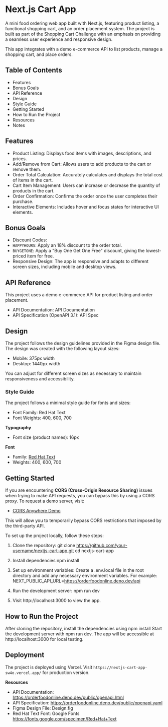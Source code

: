 # Next.js Cart App

A mini food ordering web app built with Next.js, featuring product listing, a functional shopping cart, and an order placement system. The project is built as part of the Shopping Cart Challenge with an emphasis on providing a seamless user experience and responsive design.

This app integrates with a demo e-commerce API to list products, manage a shopping cart, and place orders.

## Table of Contents

- Features
- Bonus Goals
- API Reference
- Design
- Style Guide
- Getting Started
- How to Run the Project
- Resources
- Notes

## Features

- Product Listing: Displays food items with images, descriptions, and prices.
- Add/Remove from Cart: Allows users to add products to the cart or remove them.
- Order Total Calculation: Accurately calculates and displays the total cost of items in the cart.
- Cart Item Management: Users can increase or decrease the quantity of products in the cart.
- Order Confirmation: Confirms the order once the user completes their purchase.
- Interactive Elements: Includes hover and focus states for interactive UI elements.

## Bonus Goals

- Discount Codes:
- `HAPPYHOURS`: Apply an 18% discount to the order total.
- `BUYGETONE`: Apply a "Buy One Get One Free" discount, giving the lowest-priced item for free.
- Responsive Design: The app is responsive and adapts to different screen sizes, including mobile and desktop views.

## API Reference

This project uses a demo e-commerce API for product listing and order placement.

- API Documentation: API Documentation
- API Specification (OpenAPI 3.1): API Spec

## Design

The project follows the design guidelines provided in the Figma design file. The design was created with the following layout sizes:

- Mobile: 375px width
- Desktop: 1440px width

You can adjust for different screen sizes as necessary to maintain responsiveness and accessibility.

### Style Guide

The project follows a minimal style guide for fonts and sizes:

- Font Family: Red Hat Text
- Font Weights: 400, 600, 700

**Typography**

- Font size (product names): 16px

**Font**

- Family: [Red Hat Text](https://fonts.google.com/specimen/Red+Hat+Text)
- Weights: 400, 600, 700

## Getting Started

If you are encountering **CORS (Cross-Origin Resource Sharing)** issues when trying to make API requests, you can bypass this by using a CORS proxy. To request a demo server, visit:

- [CORS Anywhere Demo](https://cors-anywhere.herokuapp.com/corsdemo)

This will allow you to temporarily bypass CORS restrictions that imposed by the third-party API.

To set up the project locally, follow these steps:

1. Clone the repository:
   git clone https://github.com/your-username/nextjs-cart-app.git
   cd nextjs-cart-app

2. Install dependencies
   npm install

3. Set up environment variables: Create a .env.local file in the root directory and add any necessary environment variables. For example:
   NEXT_PUBLIC_API_URL=https://orderfoodonline.deno.dev/api

4. Run the development server:
   npm run dev

5. Visit http://localhost:3000 to view the app.

## How to Run the Project

After cloning the repository, install the dependencies using npm install Start the development server with npm run dev. The app will be accessible at http://localhost:3000 for local testing.

## Deployment

The project is deployed using Vercel. Visit `https://nextjs-cart-app-sw4o.vercel.app/` for production version.

**Resources**

- API Documentation: https://orderfoodonline.deno.dev/public/openapi.html
- API Specification: https://orderfoodonline.deno.dev/public/openapi.yaml
- Figma Design File: Design.fig
- Red Hat Text Font: Google Fonts https://fonts.google.com/specimen/Red+Hat+Text
